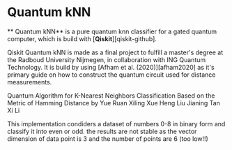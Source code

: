 # Quantum kNN

** Quantum kNN** is a pure quantum knn classifier for a gated quantum
computer, which is build with [**Qiskit**][qiskit-github].

Qiskit Quantum kNN is made as a final project to fulfill a master's degree
at the Radboud University Nijmegen, in collaboration with ING Quantum 
Technology. It is build by using [Afham et al. (2020)][afham2020] as it's
primary guide on how to construct the quantum circuit used for distance
measurements.

Quantum Algorithm for K-Nearest Neighbors Classification Based on the Metric of Hamming Distance
by
Yue Ruan  Xiling Xue   Heng Liu  Jianing Tan  Xi Li

This implementation condiders a dataset of numbers 0-8 in binary form and classify it into even or odd.
the results are not stable as the vector dimension of data point is 3 and the number of points are 6 (too low!!)
